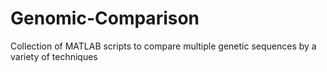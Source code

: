 Genomic-Comparison
==================

Collection of MATLAB scripts to compare multiple genetic sequences by a variety of techniques